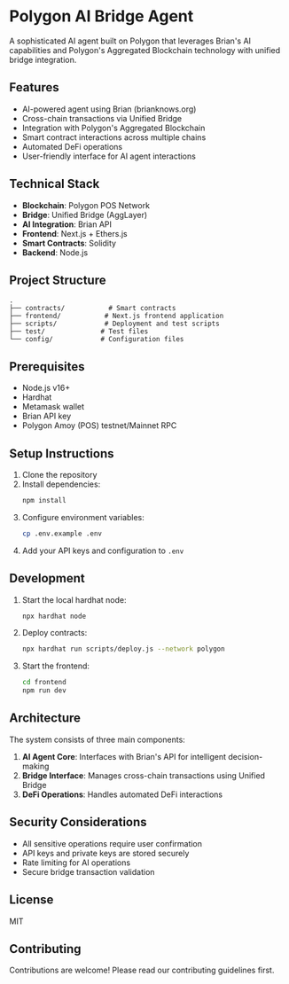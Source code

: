 # Polygon AI Bridge Agent

A sophisticated AI agent built on Polygon that leverages Brian's AI capabilities and Polygon's Aggregated Blockchain technology with unified bridge integration.

## Features

- AI-powered agent using Brian (brianknows.org)
- Cross-chain transactions via Unified Bridge
- Integration with Polygon's Aggregated Blockchain
- Smart contract interactions across multiple chains
- Automated DeFi operations
- User-friendly interface for AI agent interactions

## Technical Stack

- **Blockchain**: Polygon POS Network
- **Bridge**: Unified Bridge (AggLayer)
- **AI Integration**: Brian API
- **Frontend**: Next.js + Ethers.js
- **Smart Contracts**: Solidity
- **Backend**: Node.js

## Project Structure

```
.
├── contracts/           # Smart contracts
├── frontend/           # Next.js frontend application
├── scripts/            # Deployment and test scripts
├── test/              # Test files
└── config/            # Configuration files
```

## Prerequisites

- Node.js v16+
- Hardhat
- Metamask wallet
- Brian API key
- Polygon Amoy (POS) testnet/Mainnet RPC

## Setup Instructions

1. Clone the repository
2. Install dependencies:
   ```bash
   npm install
   ```
3. Configure environment variables:
   ```bash
   cp .env.example .env
   ```
4. Add your API keys and configuration to `.env`

## Development

1. Start the local hardhat node:
   ```bash
   npx hardhat node
   ```

2. Deploy contracts:
   ```bash
   npx hardhat run scripts/deploy.js --network polygon
   ```

3. Start the frontend:
   ```bash
   cd frontend
   npm run dev
   ```

## Architecture

The system consists of three main components:

1. **AI Agent Core**: Interfaces with Brian's API for intelligent decision-making
2. **Bridge Interface**: Manages cross-chain transactions using Unified Bridge
3. **DeFi Operations**: Handles automated DeFi interactions

## Security Considerations

- All sensitive operations require user confirmation
- API keys and private keys are stored securely
- Rate limiting for AI operations
- Secure bridge transaction validation

## License

MIT

## Contributing

Contributions are welcome! Please read our contributing guidelines first.
